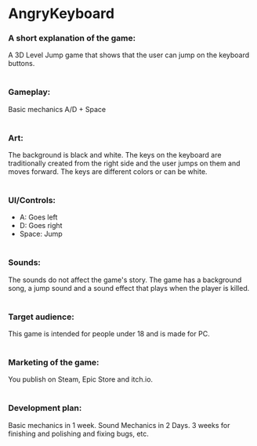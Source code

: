 # AngryKeyboard
 
### A short explanation of the game:
A 3D Level Jump game that shows that the user can jump on the keyboard buttons.<br><br>


### Gameplay:
Basic mechanics A/D + Space<br><br>


### Art:
The background is black and white. The keys on the keyboard are traditionally created from the right side and the user jumps on them and moves forward. The keys are different colors or can be white.<br><br>


### UI/Controls:
- A: Goes left
- D: Goes right
- Space: Jump<br><br>


### Sounds:
The sounds do not affect the game's story. The game has a background song, a jump sound and a sound effect that plays when the player is killed.<br><br>


### Target audience:
This game is intended for people under 18 and is made for PC.<br><br>


### Marketing of the game:
You publish on Steam, Epic Store and itch.io.<br><br>


### Development plan:
Basic mechanics in 1 week.
Sound Mechanics in 2 Days.
3 weeks for finishing and polishing and fixing bugs, etc.
